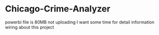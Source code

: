 # Chicago-Crime-Analyzer
powerbi file is 80MB not uploading
I want some time for detail information wiring about this project
